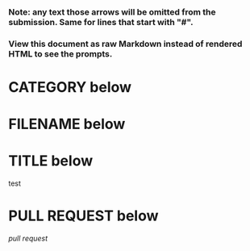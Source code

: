 ### Note: any text <!-- inside --> those arrows will be omitted from the submission. Same for lines that start with "#". 
### View this document as raw Markdown instead of rendered HTML to see the prompts.
<!-- Where should your addition be located within the keyset repository?
This line should be in the format of a path.
For example,
library/fiction/classics
or
science/biology/datasets
(An empty line will add the file to the root of the KeySet which is not normally recommended.) -->
# CATEGORY below


<!-- Provide a name for the keyset file that is about to be created (no file extension, just the name) -->
# FILENAME below


<!-- Briefly describe the files you're submitting (preferably <50 characters). -->
# TITLE below
test

<!-- An empty commit message will abort the submission.
Describe the files in more detail.
# COMMIT below
commit message

<!-- If you will be submitting a pull request, explain why these files should be added
to the desired repository -->
# PULL REQUEST below
*pull request*
